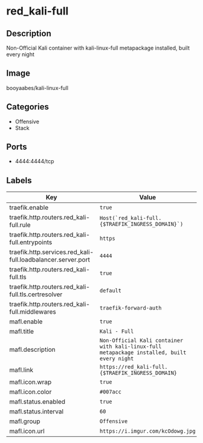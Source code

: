 # red_kali-full

## Description
Non\-Official Kali container with kali\-linux\-full metapackage installed, built every night

## Image
booyaabes/kali-linux-full

## Categories
- Offensive
- Stack

## Ports
- 4444:4444/tcp

## Labels
| Key | Value |
|-----|-------|
| traefik.enable | ```true``` |
| traefik.http.routers.red_kali-full.rule | ```Host(`red_kali-full.{$TRAEFIK_INGRESS_DOMAIN}`)``` |
| traefik.http.routers.red_kali-full.entrypoints | ```https``` |
| traefik.http.services.red_kali-full.loadbalancer.server.port | ```4444``` |
| traefik.http.routers.red_kali-full.tls | ```true``` |
| traefik.http.routers.red_kali-full.tls.certresolver | ```default``` |
| traefik.http.routers.red_kali-full.middlewares | ```traefik-forward-auth``` |
| mafl.enable | ```true``` |
| mafl.title | ```Kali - Full``` |
| mafl.description | ```Non-Official Kali container with kali-linux-full metapackage installed, built every night``` |
| mafl.link | ```https://red_kali-full.{$TRAEFIK_INGRESS_DOMAIN}``` |
| mafl.icon.wrap | ```true``` |
| mafl.icon.color | ```#007acc``` |
| mafl.status.enabled | ```true``` |
| mafl.status.interval | ```60``` |
| mafl.group | ```Offensive``` |
| mafl.icon.url | ```https://i.imgur.com/kcOdowg.jpg``` |

